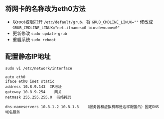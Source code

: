 ## 将网卡的名称改为eth0方法
- 以root权限打开 `/etc/default/grub`，将 `GRUB_CMDLINE_LINUX=""` 修改成 `GRUB_CMDLINE_LINUX="net.ifnames=0 biosdevname=0"`
- 更新修改 `sudo update-grub`
- 重启系统 `sudo reboot` 

## 配置静态IP地址
	sudo vi /etc/network/interface

	auto eth0
	iface eth0 inet static
	address 10.8.9.143  IP地址
	gateway 10.8.9.254    网关
	netmask 255.255.255.0  网络掩码	
	
	dns-nameservers 10.8.1.2 10.8.1.3   （服务器和虚拟机都是这样配置的）固定DNS域名服务